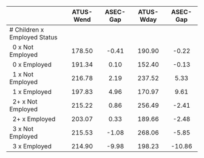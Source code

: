
|                      |    ATUS-Wend |     ASEC-Gap |    ATUS-Wday |     ASEC-Gap |
| -------------------- | :----------: | :----------: | :----------: | :----------: |
| # Children x Employed Status |              |              |              |              |
| &nbsp;&nbsp;0 x Not Employed |       178.50 |        -0.41 |       190.90 |        -0.22 |
| &nbsp;&nbsp;0 x Employed |       191.34 |         0.10 |       152.40 |        -0.13 |
| &nbsp;&nbsp;1 x Not Employed |       216.78 |         2.19 |       237.52 |         5.33 |
| &nbsp;&nbsp;1 x Employed |       197.83 |         4.96 |       170.97 |         9.61 |
| &nbsp;&nbsp;2+ x Not Employed |       215.22 |         0.86 |       256.49 |        -2.41 |
| &nbsp;&nbsp;2+ x Employed |       203.07 |         0.33 |       189.66 |        -2.48 |
| &nbsp;&nbsp;3 x Not Employed |       215.53 |        -1.08 |       268.06 |        -5.85 |
| &nbsp;&nbsp;3 x Employed |       214.90 |        -9.98 |       198.23 |       -10.86 |


